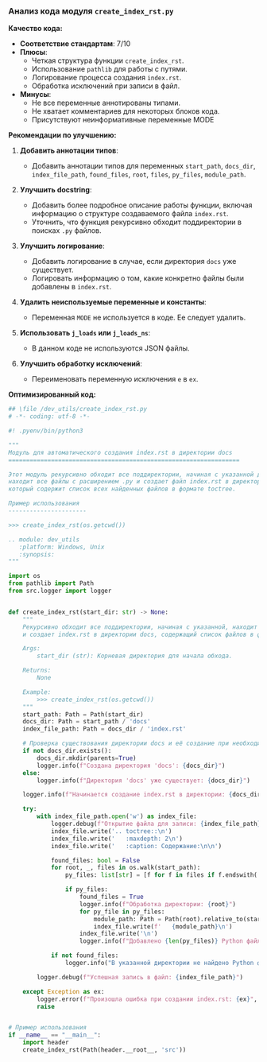 ### Анализ кода модуля `create_index_rst.py`

**Качество кода:**

- **Соответствие стандартам**: 7/10
- **Плюсы**:
  - Четкая структура функции `create_index_rst`.
  - Использование `pathlib` для работы с путями.
  - Логирование процесса создания `index.rst`.
  - Обработка исключений при записи в файл.
- **Минусы**:
  - Не все переменные аннотированы типами.
  - Не хватает комментариев для некоторых блоков кода.
  - Присутствуют неинформативные переменные MODE

**Рекомендации по улучшению:**

1.  **Добавить аннотации типов**:
    - Добавить аннотации типов для переменных `start_path`, `docs_dir`, `index_file_path`, `found_files`, `root`, `files`, `py_files`, `module_path`.

2.  **Улучшить docstring**:
    - Добавить более подробное описание работы функции, включая информацию о структуре создаваемого файла `index.rst`.
    - Уточнить, что функция рекурсивно обходит поддиректории в поисках `.py` файлов.

3.  **Улучшить логирование**:
    - Добавить логирование в случае, если директория `docs` уже существует.
    - Логировать информацию о том, какие конкретно файлы были добавлены в `index.rst`.

4. **Удалить неиспользуемые переменные и константы**:
    - Переменная `MODE` не используется в коде. Ее следует удалить.

5.  **Использовать `j_loads` или `j_loads_ns`**:
    - В данном коде не используются JSON файлы.

6.  **Улучшить обработку исключений**:
    - Переименовать переменную исключения `e` в `ex`.

**Оптимизированный код:**

```python
## \file /dev_utils/create_index_rst.py
# -*- coding: utf-8 -*-

#! .pyenv/bin/python3

"""
Модуль для автоматического создания index.rst в директории docs
=================================================================

Этот модуль рекурсивно обходит все поддиректории, начиная с указанной директории,
находит все файлы с расширением .py и создает файл index.rst в директории docs,
который содержит список всех найденных файлов в формате toctree.

Пример использования
----------------------

>>> create_index_rst(os.getcwd())

.. module: dev_utils
   :platform: Windows, Unix
   :synopsis:
"""

import os
from pathlib import Path
from src.logger import logger


def create_index_rst(start_dir: str) -> None:
    """
    Рекурсивно обходит все поддиректории, начиная с указанной, находит все .py файлы
    и создает index.rst в директории docs, содержащий список файлов в формате toctree.

    Args:
        start_dir (str): Корневая директория для начала обхода.

    Returns:
        None

    Example:
        >>> create_index_rst(os.getcwd())
    """
    start_path: Path = Path(start_dir)
    docs_dir: Path = start_path / 'docs'
    index_file_path: Path = docs_dir / 'index.rst'

    # Проверка существования директории docs и её создание при необходимости
    if not docs_dir.exists():
        docs_dir.mkdir(parents=True)
        logger.info(f"Создана директория 'docs': {docs_dir}")
    else:
        logger.info(f"Директория 'docs' уже существует: {docs_dir}")

    logger.info(f"Начинается создание index.rst в директории: {docs_dir}")

    try:
        with index_file_path.open('w') as index_file:
            logger.debug(f"Открытие файла для записи: {index_file_path}")
            index_file.write('.. toctree::\n')
            index_file.write('   :maxdepth: 2\n')
            index_file.write('   :caption: Содержание:\n\n')

            found_files: bool = False
            for root, _, files in os.walk(start_path):
                py_files: list[str] = [f for f in files if f.endswith('.py') and '(' not in f and ')' not in f]

                if py_files:
                    found_files = True
                    logger.info(f"Обработка директории: {root}")
                    for py_file in py_files:
                        module_path: Path = Path(root).relative_to(start_path).with_suffix('')  # Remove .py extension
                        index_file.write(f'   {module_path}\n')
                    index_file.write('\n')
                    logger.info(f"Добавлено {len(py_files)} Python файлов из {root} в index.rst")

            if not found_files:
                logger.info("В указанной директории не найдено Python файлов.")

        logger.debug(f"Успешная запись в файл: {index_file_path}")

    except Exception as ex:
        logger.error(f"Произошла ошибка при создании index.rst: {ex}", exc_info=True)
        raise


# Пример использования
if __name__ == "__main__":
    import header
    create_index_rst(Path(header.__root__, 'src'))
```